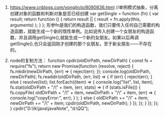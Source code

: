 1. https://www.cnblogs.com/yonglin/p/8080836.html
    //单例模式抽象，分离创建对象的函数和判断对象是否已经创建
    var getSingle = function (fn) {
        var result;
        return function () {
            return result || ( result = fn.apply(this, arguments) );
        }
    };
    形参fn是我们的构造函数，我们只要传入任何自己需要的构造函数，就能生成一个新的惰性单例。比如说传入创建一个女朋友的构造函数，并且调用getSingle(),就能生成一个新的女朋友。如果以后再调getSingle(),也只会返回刚才创建的那个女朋友。至于新女朋友——不存在的。

2. node的复制方法：
   function cpdir(oldDirPath, newDirPath) {
    const fs = require("fs");
    return new Promise(function (resolve, reject) {
      fs.mkdir(newDirPath, (err) => {
        reject(err);
      });
      console.log(oldDirPath, newDirPath);
      fs.readdir(oldDirPath, (err, list) => {
        if (err) {
          reject(err);
        } else {
          resolve(list);
          list.forEach((item) => {
            console.log("list", list, item);
            fs.stat(oldDirPath + "/\\" + item, (err, stats) => {
              if (stats.isFile()) {
                fs.copyFile(
                  oldDirPath + "/\\" + item,
                  newDirPath + "/\\" + item,
                  (err) => {
                    console.log("copyError:", err);
                  }
                );
              } else {
                oldDirPath += "/\\" + item;
                newDirPath += "/\\" + item;
                cpdir(oldDirPath, newDirPath);
              }
            });
          });
        }
      });
    });
  }
    cpdir("D:\\lk\\java\\javaNote", "d:\\QQ");